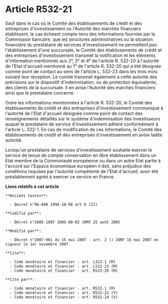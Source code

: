 # Article R532-21

Sauf dans le cas où le Comité des établissements de crédit et des entreprises d'investissement ou l'Autorité des marchés
financiers établissent, le cas échéant compte tenu des informations fournies par la Commission bancaire, que les structures
administratives ou la situation financière du prestataire de services d'investissement ne permettent pas l'établissement
d'une succursale, le Comité des établissements de crédit et des entreprises d'investissement transmet la notification et les
éléments d'information mentionnés aux 2°, 3° et 4° de l'article R. 532-20 à l'autorité de l'Etat d'accueil mentionné au 1° de
l'article R. 532-20 qui a été désignée comme point de contact au sens de l'article L. 532-23 dans les trois mois suivant leur
réception. Le comité transmet également à cette autorité des précisions sur le dispositif d'indemnisation, ou de protection
équivalente, des clients de la succursale. Il en avise l'Autorité des marchés financiers ainsi que le prestataire concerné.

Outre les informations mentionnées à l'article R. 532-20, le Comité des établissements de crédit et des entreprises
d'investissement communique à l'autorité de l'Etat d'accueil désignée comme point de contact des renseignements détaillés sur
le système d'indemnisation des investisseurs auquel le prestataire de service d'investissement adhère conformément à
l'article L. 322-1. En cas de modification de ces informations, le Comité des établissements de crédit et des entreprises
d'investissement en avise ladite autorité.

Lorsqu'un prestataire de services d'investissement souhaite exercer le service de tenue de compte conservation en libre
établissement dans un Etat membre de la Communauté européenne ou dans un autre Etat partie à l'accord sur l'Espace économique
européen il doit, sans préjudice des conditions requises par l'autorité compétente de l'Etat d'accueil, avoir été
préalablement agréé à exercer ce service en France.

**Liens relatifs à cet article**

	**Anciens textes**:

	  - Décret n°96-880 1996-10-08 art 6 (II)

	**Codifié par**:

	  - Décret n°2005-1007 2005-08-02 JORF 25 août 2005

	**Modifié par**:

	  - Décret n°2007-901 du 15 mai 2007 - art. 2 () JORF 16 mai 2007 en vigueur le 1er novembre 2007

	**Cite**:

	  - Code monétaire et financier - art. L322-1 (M)
	  - Code monétaire et financier - art. L532-23 (M)
	  - Code monétaire et financier - art. R532-20 (M)

	**Cité par**:

	  - Code monétaire et financier - art. R532-1 (M)
	  - Code monétaire et financier - art. R532-22 (V)
	  - Code monétaire et financier - art. R532-24 (V)
